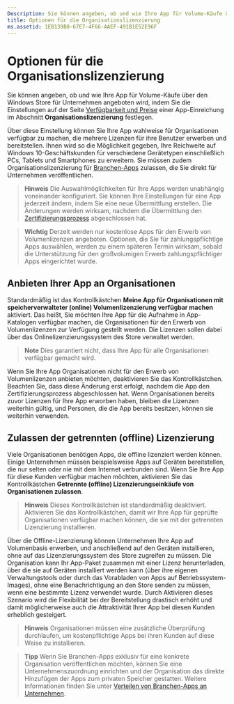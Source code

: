```yaml
---
Description: Sie können angeben, ob und wie Ihre App für Volume-Käufe über den Windows Store für Unternehmen angeboten wird, indem Sie die Einstellungen auf der Seite „Verfügbarkeit und Preise“ einer App-Einreichung im Abschnitt „Organisationslizenzierung“ festlegen.
title: Optionen für die Organisationslizenzierung
ms.assetid: 1EB139B0-67E7-4F66-AAEF-491B1E52E96F
---
```


# Optionen für die Organisationslizenzierung


Sie können angeben, ob und wie Ihre App für Volume-Käufe über den Windows Store für Unternehmen angeboten wird, indem Sie die Einstellungen auf der Seite [Verfügbarkeit und Preise](set-app-pricing-and-availability.md#organizational-licensing) einer App-Einreichung im Abschnitt **Organisationslizenzierung** festlegen.

Über diese Einstellung können Sie Ihre App wahlweise für Organisationen verfügbar zu machen, die mehrere Lizenzen für ihre Benutzer erwerben und bereitstellen. Ihnen wird so die Möglichkeit gegeben, Ihre Reichweite auf Windows 10-Geschäftskunden für verschiedene Gerätetypen einschließlich PCs, Tablets und Smartphones zu erweitern. Sie müssen zudem Organisationslizenzierung für [Branchen-Apps](distribute-lob-apps-to-enterprises.md) zulassen, die Sie direkt für Unternehmen veröffentlichen.

> **Hinweis**  Die Auswahlmöglichkeiten für Ihre Apps werden unabhängig voneinander konfiguriert. Sie können Ihre Einstellungen für eine App jederzeit ändern, indem Sie eine neue Übermittlung erstellen. Die Änderungen werden wirksam, nachdem die Übermittlung den [Zertifizierungsprozess](the-app-certification-process.md) abgeschlossen hat.
 
> **Wichtig**  Derzeit werden nur kostenlose Apps für den Erwerb von Volumenlizenzen angeboten. Optionen, die Sie für zahlungspflichtige Apps auswählen, werden zu einem späteren Termin wirksam, sobald die Unterstützung für den großvolumigen Erwerb zahlungspflichtiger Apps eingerichtet wurde. 

## Anbieten Ihrer App an Organisationen


Standardmäßig ist das Kontrollkästchen **Meine App für Organisationen mit speicherverwalteter (online) Volumenlizenzierung verfügbar machen** aktiviert. Das heißt, Sie möchten Ihre App für die Aufnahme in App-Katalogen verfügbar machen, die Organisationen für den Erwerb von Volumenlizenzen zur Verfügung gestellt werden. Die Lizenzen sollen dabei über das Onlinelizenzierungssystem des Store verwaltet werden.

> **Note**  Dies garantiert nicht, dass Ihre App für alle Organisationen verfügbar gemacht wird.

Wenn Sie Ihre App Organisationen nicht für den Erwerb von Volumenlizenzen anbieten möchten, deaktivieren Sie das Kontrollkästchen. Beachten Sie, dass diese Änderung erst erfolgt, nachdem die App den Zertifizierungsprozess abgeschlossen hat. Wenn Organisationen bereits zuvor Lizenzen für Ihre App erworben haben, bleiben die Lizenzen weiterhin gültig, und Personen, die die App bereits besitzen, können sie weiterhin verwenden.

## Zulassen der getrennten (offline) Lizenzierung


Viele Organisationen benötigen Apps, die offline lizenziert werden können. Einige Unternehmen müssen beispielsweise Apps auf Geräten bereitstellen, die nur selten oder nie mit dem Internet verbunden sind. Wenn Sie Ihre App für diese Kunden verfügbar machen möchten, aktivieren Sie das Kontrollkästchen **Getrennte (offline) Lizenzierungseinkäufe von Organisationen zulassen**.

> **Hinweis**  Dieses Kontrollkästchen ist standardmäßig deaktiviert. Aktivieren Sie das Kontrollkästchen, damit wir Ihre App für geprüfte Organisationen verfügbar machen können, die sie mit der getrennten Lizenzierung installieren.

Über die Offline-Lizenzierung können Unternehmen Ihre App auf Volumenbasis erwerben, und anschließend auf den Geräten installieren, ohne auf das Lizenzierungssystem des Store zugreifen zu müssen.
Die Organisation kann Ihr App-Paket zusammen mit einer Lizenz herunterladen, über die sie auf Geräten installiert werden kann (über ihre eigenen Verwaltungstools oder durch das Vorabladen von Apps auf Betriebssystem-Images), ohne eine Benachrichtigung an den Store senden zu müssen, wenn eine bestimmte Lizenz verwendet wurde. Durch Aktivieren dieses Szenario wird die Flexibilität bei der Bereitstellung drastisch erhöht und damit möglicherweise auch die Attraktivität Ihrer App bei diesen Kunden erheblich gesteigert.

>**Hinweis**  Organisationen müssen eine zusätzliche Überprüfung durchlaufen, um kostenpflichtige Apps bei ihren Kunden auf diese Weise zu installieren.
 
> **Tipp**  Wenn Sie Branchen-Apps exklusiv für eine konkrete Organisation veröffentlichen möchten, können Sie eine Unternehmenszuordnung einrichten und der Organisation das direkte Hinzufügen der Apps zum privaten Speicher gestatten. Weitere Informationen finden Sie unter [Verteilen von Branchen-Apps an Unternehmen](distribute-lob-apps-to-enterprises.md).


<!--HONumber=Mar16_HO1-->


